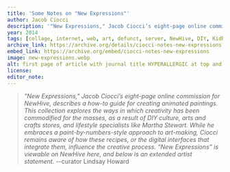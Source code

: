```yaml
---
title: 'Some Notes on "New Expressions"'
author: Jacob Ciocci
description: '"New Expressions," Jacob Ciocci’s eight-page online commission for NewHive, describes a how-to guide for creating animated paintings.'
year: 2014
tags: [collage, internet, web, art, defunct, server, NewHive, DIY, KidPix, manifesto]
archive_link: https://archive.org/details/ciocci-notes-new-expressions
embed_link: https://archive.org/embed/ciocci-notes-new-expressions
image: new-expressions.webp
alt: first page of article with journal title HYPERALLERGIC at top and article title Some Notes on New Expressions and a digital collage with square sad face and other mixed digital collage
license: 
editor_note: 
---
```


> *"New Expressions," Jacob Ciocci’s eight-page online commission for NewHive, describes a how-to guide for creating animated paintings. This collection explores the ways in which creativity has been commodified for the masses, as a result of DIY culture, arts and crafts stores, and lifestyle specialists like Martha Stewart. While he embraces a paint-by-numbers-style approach to art-making, Ciocci remains aware of how these recipes, or the digital interfaces that integrate them, influence the creative process. “New Expressions” is viewable on NewHive here, and below is an extended artist statement.* --curator Lindsay Howard
